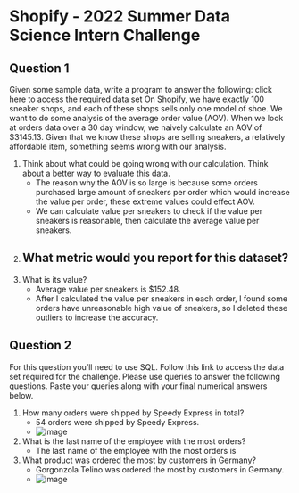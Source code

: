 # Shopify - 2022 Summer Data Science Intern Challenge

## Question 1
Given some sample data, write a program to answer the following: click here to access the required data set On Shopify, we have exactly 100 sneaker shops, and each of these shops sells only one model of shoe. We want to do some analysis of the average order value (AOV). When we look at orders data over a 30 day window, we naively calculate an AOV of $3145.13. Given that we know these shops are selling sneakers, a relatively affordable item, something seems wrong with our analysis.
1. Think about what could be going wrong with our calculation. Think about a better way to evaluate this data.
    - The reason why the AOV is so large is because some orders purchased large amount of sneakers per order which would increase the value per order, these extreme values could effect AOV.
    - We can calculate value per sneakers to check if the value per sneakers is reasonable, then calculate the average value per sneakers.
3. What metric would you report for this dataset?
    - 
5. What is its value?
    - Average value per sneakers is $152.48.
    - After I calculated the value per sneakers in each order, I found some orders have unreasonable high value of sneakers, so I deleted these outliers to increase the accuracy.

## Question 2
For this question you’ll need to use SQL. Follow this link to access the data set required for the challenge. Please use queries to answer the following questions. Paste your
queries along with your final numerical answers below.
1. How many orders were shipped by Speedy Express in total?
    - 54 orders were shipped by Speedy Express.
    - ![image](https://user-images.githubusercontent.com/82549782/150240156-beba64af-9163-4d58-a6f8-6406107331ff.png)
2. What is the last name of the employee with the most orders?
    - The last name of the employee with the most orders is    
3. What product was ordered the most by customers in Germany?
    - Gorgonzola Telino was ordered the most by customers in Germany.
    - ![image](https://user-images.githubusercontent.com/82549782/150244173-844fabd0-3467-475f-8316-c8faa2e3a4c8.png)
